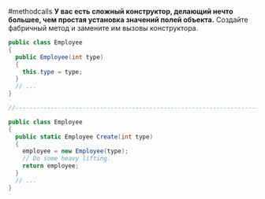 #methodcalls 
**У вас есть сложный конструктор, делающий нечто большее, чем простая установка значений полей объекта.**
Создайте фабричный метод и замените им вызовы конструктора.
```cs
public class Employee 
{
  public Employee(int type) 
  {
    this.type = type;
  }
  // ...
}

//------------------------------------------------------------------------

public class Employee
{
  public static Employee Create(int type)
  {
    employee = new Employee(type);
    // Do some heavy lifting.
    return employee;
  }
  // ...
}
```
